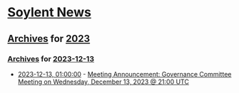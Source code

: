 # [Soylent News](../../../README.md)

## [Archives](../../index.md) for [2023](../index.md)

### [Archives](../../index.md) for [2023-12-13](index.md)

* [2023-12-13, 01:00:00](https://soylentnews.org/meta/article.pl?sid=23/12/13/0051255&from=rss) - [Meeting Announcement: Governance Committee Meeting on Wednesday, December 13, 2023 @ 21:00 UTC](https://soylentnews.org/meta/article.pl?sid=23/12/13/0051255&from=rss)
